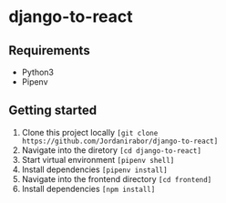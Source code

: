 # django-to-react

## Requirements
* Python3
* Pipenv

## Getting started
1. Clone this project locally ```[git clone https://github.com/Jordanirabor/django-to-react]```
2. Navigate into the diretory ```[cd django-to-react]```
3. Start virtual environment ```[pipenv shell]```
4. Install dependencies ```[pipenv install]```
5. Navigate into the frontend directory ```[cd frontend]```
6. Install dependencies ```[npm install]```
